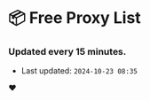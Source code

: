 # :package: Free Proxy List
### Updated every 15 minutes.

- Last updated: `2024-10-23 08:35`

:heart:
